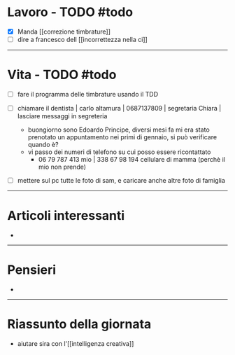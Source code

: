 # Lavoro - TODO #todo 
- [x]  Manda [[correzione timbrature]]
- [ ] dire a francesco dell [[incorrettezza nella ci]]

---

# Vita - TODO #todo 
- [ ] fare il programma delle timbrature usando il TDD
- [ ] chiamare il dentista | carlo altamura | 0687137809 | segretaria Chiara | lasciare messaggi in segreteria
    - buongiorno sono Edoardo Principe, diversi mesi fa mi era stato prenotato un appuntamento nei primi di gennaio, si può verificare quando è? 
    - vi passo dei numeri di telefono su cui posso essere ricontattato
        - 06 79 787 413 mio | 338 67 98 194 cellulare di mamma (perchè il mio non prende)
- [ ] mettere sul pc tutte le foto di sam, e caricare anche altre foto di famiglia


---

# Articoli interessanti
- 

---

# Pensieri
- 

---

# Riassunto della giornata
- aiutare sira con l'[[intelligenza creativa]]